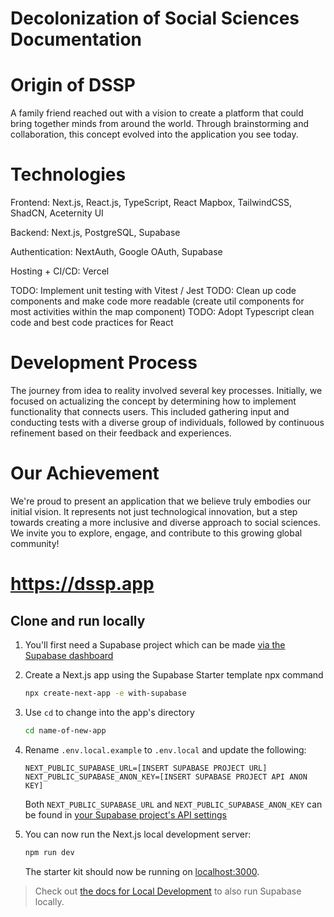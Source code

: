 
# Decolonization of Social Sciences Documentation


# Origin of DSSP

A family friend reached out with a vision to create a platform that could bring together minds from around the world. Through brainstorming and collaboration, this concept evolved into the application you see today.
# Technologies
Frontend: Next.js, React.js, TypeScript, React Mapbox, TailwindCSS, ShadCN, Aceternity UI  

Backend: Next.js, PostgreSQL, Supabase  

Authentication: NextAuth, Google OAuth, Supabase

Hosting + CI/CD: Vercel

TODO: Implement unit testing with Vitest / Jest
TODO: Clean up code components and make code more readable (create util components for most activities within the map component)
TODO: Adopt Typescript clean code and best code practices for React


# Development Process
The journey from idea to reality involved several key processes. Initially, we focused on actualizing the concept by determining how to implement functionality that connects users. This included gathering input and conducting tests with a diverse group of individuals, followed by continuous refinement based on their feedback and experiences.

# Our Achievement
We're proud to present an application that we believe truly embodies our initial vision. It represents not just technological innovation, but a step towards creating a more inclusive and diverse approach to social sciences. We invite you to explore, engage, and contribute to this growing global community!

# https://dssp.app

## Clone and run locally

1. You'll first need a Supabase project which can be made [via the Supabase dashboard](https://database.new)

2. Create a Next.js app using the Supabase Starter template npx command

   ```bash
   npx create-next-app -e with-supabase
   ```

3. Use `cd` to change into the app's directory

   ```bash
   cd name-of-new-app
   ```

4. Rename `.env.local.example` to `.env.local` and update the following:

   ```
   NEXT_PUBLIC_SUPABASE_URL=[INSERT SUPABASE PROJECT URL]
   NEXT_PUBLIC_SUPABASE_ANON_KEY=[INSERT SUPABASE PROJECT API ANON KEY]
   ```

   Both `NEXT_PUBLIC_SUPABASE_URL` and `NEXT_PUBLIC_SUPABASE_ANON_KEY` can be found in [your Supabase project's API settings](https://app.supabase.com/project/_/settings/api)

5. You can now run the Next.js local development server:

   ```bash
   npm run dev
   ```

   The starter kit should now be running on [localhost:3000](http://localhost:3000/).

> Check out [the docs for Local Development](https://supabase.com/docs/guides/getting-started/local-development) to also run Supabase locally.
